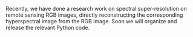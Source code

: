 Recently, we have done a research work on spectral super-resolution on remote sensing RGB images, directly reconstructing the corresponding hyperspectral image from the RGB image. Soon we will organize and release the relevant Python code.
